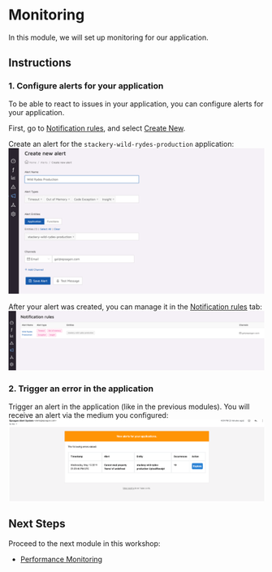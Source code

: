 # Monitoring
In this module, we will set up monitoring for our application.

## Instructions
### 1. Configure alerts for your application
To be able to react to issues in your application, you can configure alerts for your application.

First, go to [Notification rules](https://dashboard.epsagon.com/alerts), and select [Create New](https://dashboard.epsagon.com/alerts/new).

Create an alert for the `stackery-wild-rydes-production` application:
![Create new Alert](images/08-new-alert.png)

After your alert was created, you can manage it in the [Notification rules](https://dashboard.epsagon.com/alerts) tab:
![Notification rules](images/08-notification-rules.png)

### 2. Trigger an error in the application
Trigger an alert in the application (like in the previous modules). You will receive an alert via the medium you configured:
![Notification rules](images/08-mail-alert.png)

## Next Steps

Proceed to the next module in this workshop:

* [Performance Monitoring](09-performance-monitoring.md)
